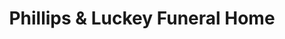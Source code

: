 ---
title: "Phillips & Luckey Funeral Home"
url: /rockdale/phillips-and-luckey-funeral-home/
shop: funeral directors
---